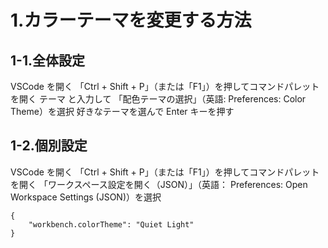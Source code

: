 # 1.カラーテーマを変更する方法

## 1-1.全体設定

VSCode を開く
「Ctrl + Shift + P」（または「F1」）を押してコマンドパレットを開く
テーマ と入力して 「配色テーマの選択」（英語: Preferences: Color Theme）を選択
好きなテーマを選んで Enter キーを押す

## 1-2.個別設定

VSCode を開く
「Ctrl + Shift + P」（または「F1」）を押してコマンドパレットを開く
「ワークスペース設定を開く（JSON）」（英語： Preferences: Open Workspace Settings (JSON)）を選択

```
{
    "workbench.colorTheme": "Quiet Light"
}
```
